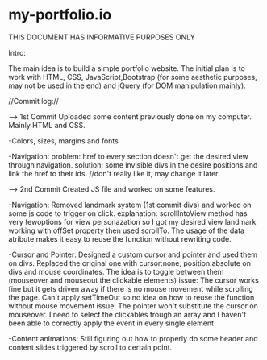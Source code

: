 # my-portfolio.io

THIS DOCUMENT HAS INFORMATIVE PURPOSES ONLY

Intro:

The main idea is to build a simple portfolio website. The initial plan is to
work with HTML, CSS, JavaScript,Bootstrap (for some aesthetic purposes,
may not be used in the end) and jQuery (for DOM manipulation mainly).

//Commit log://

--> 1st Commit
Uploaded some content previously done on my computer. Mainly HTML and CSS.

-Colors, sizes, margins and fonts

-Navigation:
problem: href to every section doesn't get the desired view through navigation.
solution: some invisible divs in the desire positions and link the href to their ids.
//don't really like it, may change it later

--> 2nd Commit
Created JS file and worked on some features.

-Navigation: Removed landmark system (1st commit divs) and worked on some js code to trigger on click.
explanation: scrollIntoView method has very fewoptions for view personazation so
I got my desired view landmark working with offSet property then used scrollTo.
The usage of the data atribute makes it easy to reuse the function without rewriting code.

-Cursor and Pointer: Designed a custom cursor and pointer and used them on divs. Replaced the original one
with cursor:none, position:absolute on divs and mouse coordinates. The idea is to toggle between them
(mouseover and mouseout the clickable elements)
issue: The cursor works fine but it gets driven away if there is no mouse movement
while scrolling the page. Can't apply setTimeOut so no idea on how to reuse the
function without mouse movement
issue: The pointer won't substitute the cursor on mouseover. I need to select the clickables trough an array and I haven't been able to
correctly apply the event in every single element

-Content animations: Still figuring out how to properly do some header and content slides triggered by scroll to certain point.
